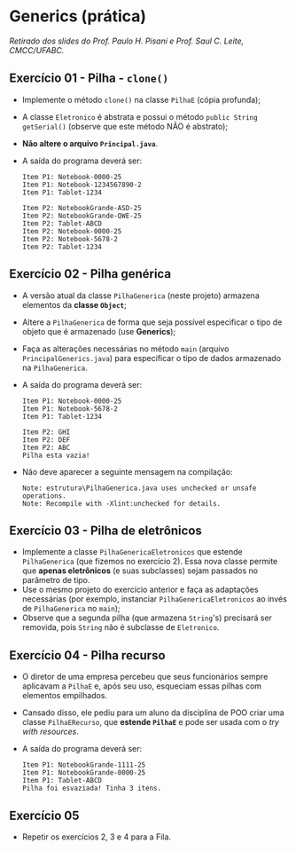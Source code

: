 # Generics (prática)
*Retirado dos slides do Prof. Paulo H. Pisani e Prof. Saul C. Leite, CMCC/UFABC.*

## Exercício 01 - Pilha - `clone()`

- Implemente o método `clone()` na classe `PilhaE` (cópia profunda);
- A classe `Eletronico` é abstrata e possui o método
  `public String getSerial()` (observe que este método
  NÃO é abstrato);
- **Não altere o arquivo `Principal.java`**.
- A saída do programa deverá ser:
  
      Item P1: Notebook-0000-25
      Item P1: Notebook-1234567890-2
      Item P1: Tablet-1234

      Item P2: NotebookGrande-ASD-25
      Item P2: NotebookGrande-QWE-25
      Item P2: Tablet-ABCD
      Item P2: Notebook-0000-25
      Item P2: Notebook-5678-2
      Item P2: Tablet-1234

## Exercício 02 - Pilha genérica

- A versão atual da classe `PilhaGenerica` (neste projeto)
  armazena elementos da **classe `Object`**;
- Altere a `PilhaGenerica` de forma que seja possível
  especificar o tipo de objeto que é armazenado
  (use **Generics**);
- Faça as alterações necessárias no método `main`
  (arquivo `PrincipalGenerics.java`) para especificar
  o tipo de dados armazenado na `PilhaGenerica`.
- A saída do programa deverá ser:

      Item P1: Notebook-0000-25
      Item P1: Notebook-5678-2
      Item P1: Tablet-1234

      Item P2: GHI
      Item P2: DEF
      Item P2: ABC
      Pilha esta vazia!
- Não deve aparecer a seguinte mensagem na compilação:
  
      Note: estrutura\PilhaGenerica.java uses unchecked or unsafe operations.
      Note: Recompile with -Xlint:unchecked for details.

## Exercício 03 - Pilha de eletrônicos

- Implemente a classe `PilhaGenericaEletronicos` que
  estende `PilhaGenerica` (que fizemos no exercício 2).
  Essa nova classe permite que **apenas eletrônicos**
  (e suas subclasses) sejam passados no parâmetro de tipo.
- Use o mesmo projeto do exercício anterior e faça
  as adaptações necessárias (por exemplo, instanciar
  `PilhaGenericaEletronicos` ao invés de `PilhaGenerica`
  no `main`);
- Observe que a segunda pilha (que armazena `String`'s)
  precisará ser removida, pois `String` não é subclasse 
  de `Eletronico`.

## Exercício 04 - Pilha recurso

- O diretor de uma empresa percebeu que seus funcionários
  sempre aplicavam a `PilhaE` e, após seu uso, esqueciam
  essas pilhas com elementos empilhados.
- Cansado disso, ele pediu para um aluno da disciplina de
  POO criar uma classe `PilhaERecurso`, que **estende `PilhaE`**
  e pode ser usada com o *try with resources*.
- A saída do programa deverá ser:
  
      Item P1: NotebookGrande-1111-25
      Item P1: NotebookGrande-0000-25
      Item P1: Tablet-ABCD
      Pilha foi esvaziada! Tinha 3 itens.

## Exercício 05

- Repetir os exercícios 2, 3 e 4 para a Fila.